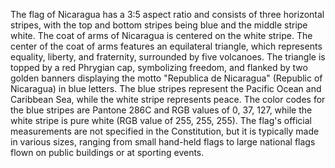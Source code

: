 The flag of Nicaragua has a 3:5 aspect ratio and consists of three horizontal stripes, with the top and bottom stripes being blue and the middle stripe white. The coat of arms of Nicaragua is centered on the white stripe. The center of the coat of arms features an equilateral triangle, which represents equality, liberty, and fraternity, surrounded by five volcanoes. The triangle is topped by a red Phrygian cap, symbolizing freedom, and flanked by two golden banners displaying the motto "Republica de Nicaragua" (Republic of Nicaragua) in blue letters. The blue stripes represent the Pacific Ocean and Caribbean Sea, while the white stripe represents peace. The color codes for the blue stripes are Pantone 286C and RGB values of 0, 37, 127, while the white stripe is pure white (RGB value of 255, 255, 255). The flag's official measurements are not specified in the Constitution, but it is typically made in various sizes, ranging from small hand-held flags to large national flags flown on public buildings or at sporting events.